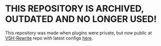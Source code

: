 # THIS REPOSITORY IS ARCHIVED, OUTDATED AND NO LONGER USED!

This repository was made when plugins were private, but now public at [VSH-Rewrite](https://github.com/redsunservers/VSH-Rewrite) repo with latest configs [here](https://github.com/redsunservers/VSH-Rewrite/addons/sourcemod/configs/vsh).